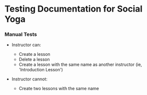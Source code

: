 # Testing Documentation for Social Yoga

### Manual Tests

- Instructor can:
    - Create a lesson
    - Delete a lesson
    - Create a lesson with the same name as another instructor (ie, 'Introduction Lesson')

- Instructor cannot:
    - Create two lessons with the same name

 